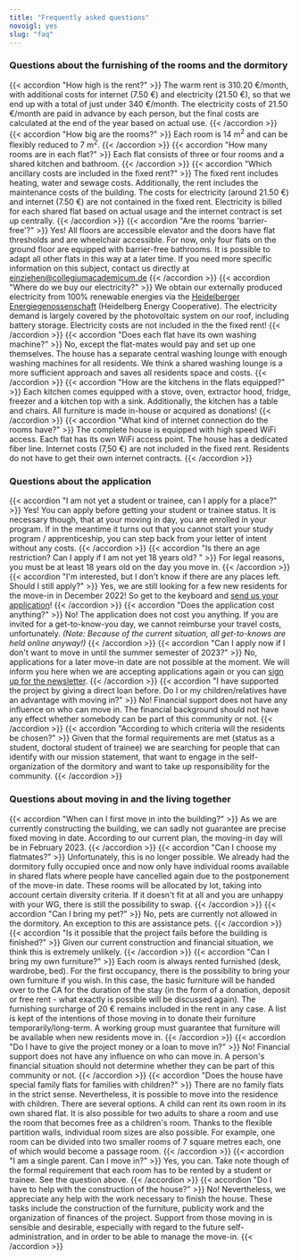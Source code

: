 ```yaml
---
title: "Frequently asked questions"
novoigl: yes
slug: "faq"
---
```



### Questions about the furnishing of the rooms and the dormitory

{{< accordion "How high is the rent?" >}}
The warm rent is 310.20 €/month, with additional costs for internet (7.50 €) and electricity (21.50 €), so that we end 
up with a total of just under 340 €/month. 
The electricity costs of 21.50 €/month are paid in advance by each person, but the final costs are calculated at the end
of the year based on actual use.
{{< /accordion >}}
{{< accordion "How big are the rooms?" >}}
Each room is 14 m<sup>2</sup> and can be flexibly reduced to 7 m<sup>2</sup>.
{{< /accordion >}}
{{< accordion "How many rooms are in each flat?" >}}
Each flat consists of three or four rooms and a shared kitchen and bathroom.
{{< /accordion >}}
{{< accordion "Which ancillary costs are included in the fixed rent?" >}}
The fixed rent includes heating, water and sewage costs. Additionally, the rent includes the maintenance costs of the building. 
The costs for electricity (around 21.50 €) and internet (7.50 €) are not contained in the fixed rent. Electricity is billed for each shared flat based on actual usage and the internet contract is set up centrally.
{{< /accordion >}}
{{< accordion "Are the rooms 'barrier-free'?" >}}
Yes! All floors are accessible elevator and the doors have flat thresholds and are wheelchair accessible. For now, only four flats on the ground floor are equipped with barrier-free bathrooms. It is possible to adapt all other flats in this way at a later time. If you need more specific information on this subject, contact us directly at einziehen@collegiumacademicum.de
{{< /accordion >}}
{{< accordion "Where do we buy our electricity?" >}}
We obtain our externally produced electricity from 100% renewable energies via the <a href="https://heidelberger-energiegenossenschaft.de/" target="_blank" rel="noopener noreferrer">Heidelberger Energiegenossenschaft</a> (Heidelberg Energy Cooperative). The electricity demand is largely covered by the photovoltaic system on our roof, including battery storage. Electricity costs are not included in the the fixed rent!
{{< /accordion >}}
{{< accordion "Does each flat have its own washing machine?" >}}
No, except the flat-mates would pay and set up one themselves. The house has a separate central washing lounge with enough washing machines for all residents. We think a shared washing lounge is a more sufficient approach and saves all residents space and costs.
{{< /accordion >}}
{{< accordion "How are the kitchens in the flats equipped?" >}}
Each kitchen comes equipped with a stove, oven, extractor hood, fridge, freezer and a kitchen top with a sink. Additionally, the kitchen has a table and chairs. All furniture is made in-house or acquired as donations!
{{< /accordion >}}
{{< accordion "What kind of internet connection do the rooms have?" >}}
The complete house is equipped with high speed WiFi access. Each flat has its own WiFi access point. The house has a dedicated fiber line. Internet costs (7,50 €) are not included in the fixed rent. Residents do not have to get their own internet contracts.
{{< /accordion >}}

### Questions about the application

{{< accordion "I am not yet a student or trainee, can I apply for a place?" >}}
Yes! You can apply before getting your student or trainee status. It is necessary though, that at your moving in day, you are enrolled in your program. If in the meantime it turns out that you cannot start your study program / apprenticeship, you can step back from your letter of intent without any costs.
{{< /accordion >}}
{{< accordion "Is there an age restriction? Can I apply if I am not yet 18 years old? " >}}
For legal reasons, you must be at least 18 years old on the day you move in.
{{< /accordion >}}
{{< accordion "I'm interested, but I don't know if there are any places left. Should I still apply?" >}}
Yes, we are still looking for a few new residents for the move-in in December 2022! So get to the keyboard and [send us your application](/en/application)!
{{< /accordion >}}
{{< accordion "Does the application cost anything?" >}}
No! The application does not cost you anything. If you are invited for a get-to-know-you day, we cannot reimburse your travel costs, unfortunately. *(Note: Because of the current situation, all get-to-knows are held online anyway!)*
{{< /accordion >}}
{{< accordion "Can I apply now if I don't want to move in until the summer semester of 2023?" >}}
No, applications for a later move-in date are not possible at the moment. We will inform you here when we are accepting applications again or you can [sign up for the newsletter](/bewerbung/). 
{{< /accordion >}}
{{< accordion "I have supported the project by giving a direct loan before. Do I or my children/relatives have an advantage with moving in?" >}}
No! Financial support does not have any influence on who can move in. The financial background should not have any effect whether somebody  can be part of this community or not.
{{< /accordion >}}
{{< accordion "According to which criteria will the residents be chosen?" >}}
Given that the formal requirements are met (status as a student, doctoral student of trainee) we are searching for people that can identify with our mission statement, that want to engage in the self-organization of the dormitory and want to take up responsibility for the community.
{{< /accordion >}}

### Questions about moving in and the living together

{{< accordion "When can I first move in into the building?" >}}
As we are currently constructing the building, we can sadly not guarantee are precise fixed moving in date. According to our current plan, the moving-in day will be in February 2023.
{{< /accordion >}}
{{< accordion "Can I choose my flatmates?" >}}
Unfortunately, this is no longer possible. We already had the dormitory fully occupied once and now only have individual rooms available in shared flats where people have cancelled again due to the postponement of the move-in date. These rooms will be allocated by lot, taking into account certain diversity criteria. If it doesn't fit at all and you are unhappy with your WG, there is still the possibility to swap.
{{< /accordion >}}
{{< accordion "Can I bring my pet?" >}}
No, pets are currently not allowed in the dormitory. An exception to this are assistance pets.
{{< /accordion >}}
{{< accordion "Is it possible that the project fails before the building is finished?" >}}
Given our current construction and financial situation, we think this is extremely unlikely.
{{< /accordion >}}
{{< accordion "Can I bring my own furniture?" >}}
Each room is always rented furnished (desk, wardrobe, bed). For the first occupancy, there is the possibility to bring your own furniture if you wish. In this case, the basic furniture will be handed over to the CA for the duration of the stay (in the form of a donation, deposit or free rent - what exactly is possible will be discussed again). The furnishing surcharge of 20 € remains included in the rent in any case. A list is kept of the intentions of those moving in to donate their furniture temporarily/long-term. A working group must guarantee that furniture will be available when new residents move in.
{{< /accordion >}}
{{< accordion "Do I have to give the project money or a loan to move in?" >}}
No! Financial support does not have any influence on who can move in. 
A person's financial situation should not determine whether they can be part of this community or not.
{{< /accordion >}}
{{< accordion "Does the house have special family flats for families with children?" >}}
There are no family flats in the strict sense. Nevertheless, it is possible to move into the residence with children. There are several options. A child can rent its own room in its own shared flat. It is also possible for two adults to share a room and use the room that becomes free as a children's room. Thanks to the flexible partition walls, individual room sizes are also possible. For example, one room can be divided into two smaller rooms of 7 square metres each, one of which would become a passage room.
{{< /accordion >}}
{{< accordion "I am a single parent. Can I move in?" >}}
Yes, you can. Take note though of the formal requirement that each room has to be rented by a student or trainee. See the question above.
{{< /accordion >}}
{{< accordion "Do I have to help with the construction of the house?" >}}
No! Nevertheless, we appreciate any help with the work necessary to finish the house. These tasks include the construction of the furniture, publicity work and the organization of finances of the project. Support from those moving in is sensible and desirable, especially with regard to the future self-administration, and in order to be able to manage the move-in.
{{< /accordion >}}

